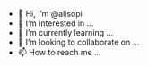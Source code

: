 - 👋 Hi, I’m @alisopi
- 👀 I’m interested in ...
- 🌱 I’m currently learning ...
- 💞️ I’m looking to collaborate on ...
- 📫 How to reach me ...

<!---
alisopi/alisopi is a ✨ special ✨ repository because its `README.md` (this file) appears on your GitHub profile.
You can click the Preview link to take a look at your changes.
--->
